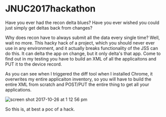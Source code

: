 # JNUC2017hackathon
Have you ever had the recon delta blues?  Have you ever wished you could just simply get deltas back from changes? 

Why does recon have to always submit all the data every single time?   Well, wait no more.  This hacky hack of a project,
which you should never ever use in any environment, and it actually breaks functionality of the JSS can do this.   It can delta
the app on change, but it only delta's that app.  Come to find out in my testing you have to build an XML of all the applicaitons 
and PUT it to the device record.  

As you can see when I triggered the diff tool when I installed Chrome, it overwrites my entire applicaiton inventory, so you will have to build the entire XML from scratch and POST/PUT the entire thing to get all your applications.

![screen shot 2017-10-26 at 1 12 56 pm](https://user-images.githubusercontent.com/5223193/32076409-7d012332-ba65-11e7-93e9-a1255c86d4a2.png)

So this is, at best a poc of a hack.


